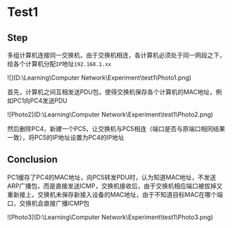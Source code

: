 # Test1

## Step

多组计算机连接同一交换机，由于交换机相连，各计算机必须处于同一网段之下，给各个计算机分配`IP`地址`192.168.1.xx`

![](D:\Learning\Computer Network\Experiment\test1\Photo1.png)

首先，计算机之间互相发送PDU包，使得交换机保存各个计算机的MAC地址，例如PC1向PC4发送PDU

![Photo2](D:\Learning\Computer Network\Experiment\test1\Photo2.png)

然后删除PC4，新建一个PC5，让交换机与PC5相连（端口是否与原端口相同结果一致），将PC5的IP地址设置为PC4的IP地址

## Conclusion

PC1缓存了PC4的MAC地址，向PC5转发PDU时，认为知道MAC地址，不发送ARP广播包，而是直接发送ICMP，交换机接收后，由于交换机相应端口被拔掉又重新接上，交换机未保存新接入设备的MAC地址，由于不知道目标MAC在哪个端口，交换机会直接广播ICMP包

![Photo3](D:\Learning\Computer Network\Experiment\test1\Photo3.png)

